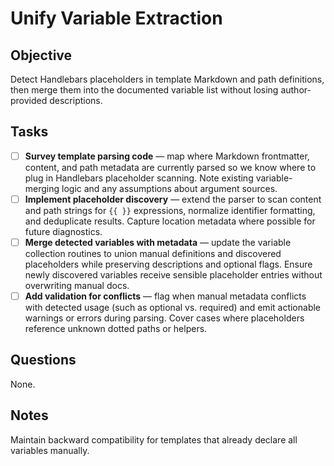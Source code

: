 # Unify Variable Extraction

## Objective

Detect Handlebars placeholders in template Markdown and path definitions, then merge them into the documented variable list without losing author-provided descriptions.

## Tasks

- [ ] **Survey template parsing code** — map where Markdown frontmatter, content, and path metadata are currently parsed so we know where to plug in Handlebars placeholder scanning.
      Note existing variable-merging logic and any assumptions about argument sources.
- [ ] **Implement placeholder discovery** — extend the parser to scan content and path strings for `{{ }}` expressions, normalize identifier formatting, and deduplicate results.
      Capture location metadata where possible for future diagnostics.
- [ ] **Merge detected variables with metadata** — update the variable collection routines to union manual definitions and discovered placeholders while preserving descriptions and optional flags.
      Ensure newly discovered variables receive sensible placeholder entries without overwriting manual docs.
- [ ] **Add validation for conflicts** — flag when manual metadata conflicts with detected usage (such as optional vs. required) and emit actionable warnings or errors during parsing.
      Cover cases where placeholders reference unknown dotted paths or helpers.

## Questions

None.

## Notes

Maintain backward compatibility for templates that already declare all variables manually.
